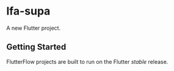 # lfa-supa

A new Flutter project.

## Getting Started

FlutterFlow projects are built to run on the Flutter _stable_ release.
